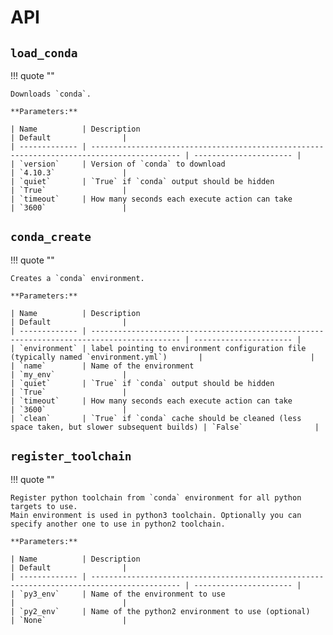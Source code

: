 # API

## `load_conda`

!!! quote ""

    Downloads `conda`.

    **Parameters:**

    | Name          | Description                                                                                | Default                |
    | ------------- | ------------------------------------------------------------------------------------------ | ---------------------- |
    | `version`     | Version of `conda` to download                                                             | `4.10.3`               |
    | `quiet`       | `True` if `conda` output should be hidden                                                  | `True`                 |
    | `timeout`     | How many seconds each execute action can take                                              | `3600`                 |

## `conda_create`

!!! quote ""

    Creates a `conda` environment.

    **Parameters:**

    | Name          | Description                                                                                | Default                |
    | ------------- | ------------------------------------------------------------------------------------------ | ---------------------- |
    | `environment` | label pointing to environment configuration file (typically named `environment.yml`)       |                        |
    | `name`        | Name of the environment                                                                    | `my_env`               |
    | `quiet`       | `True` if `conda` output should be hidden                                                  | `True`                 |
    | `timeout`     | How many seconds each execute action can take                                              | `3600`                 |
    | `clean`       | `True` if `conda` cache should be cleaned (less space taken, but slower subsequent builds) | `False`                |

## `register_toolchain`

!!! quote ""

    Register python toolchain from `conda` environment for all python targets to use.
    Main environment is used in python3 toolchain. Optionally you can specify another one to use in python2 toolchain.

    **Parameters:**

    | Name          | Description                                                                                | Default                |
    | ------------- | ------------------------------------------------------------------------------------------ | ---------------------- |
    | `py3_env`     | Name of the environment to use                                                             |                        |
    | `py2_env`     | Name of the python2 environment to use (optional)                                          | `None`                 |
